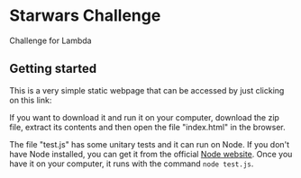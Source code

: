# Starwars Challenge

Challenge for Lambda

## Getting started

This is a very simple static webpage that can be accessed by just clicking on this link:

If you want to download it and run it on your computer, download the zip file, extract its contents and then open the file "index.html" in the browser.

The file "test.js" has some unitary tests and it can run on Node. If you don't have Node installed, you can get it from the official [Node website](https://nodejs.org/es/). Once you have it on your computer, it runs with the command `node test.js`.
